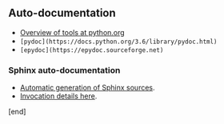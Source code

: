 ## Auto-documentation

 * [Overview of tools at python.org](https://wiki.python.org/moin/DocumentationTools)
 * `[pydoc](https://docs.python.org/3.6/library/pydoc.html)`
 * `[epydoc](https://epydoc.sourceforge.net)`

### Sphinx auto-documentation

 * [Automatic generation of Sphinx sources](http://www.sphinx-doc.org/en/stable/man/sphinx-apidoc.html?highlight=automatic). 
 * [Invocation details here](http://www.sphinx-doc.org/en/stable/invocation.html#invocation-apidoc).

[end]
